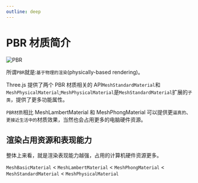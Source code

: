 ```yaml
---
outline: deep
---
```


# PBR 材质简介

![PBR](/phaseD/网格材质.svg)

所谓`PBR`就是:`基于物理的渲染`(physically-based rendering)。

Three.js 提供了两个 PBR 材质相关的 API`MeshStandardMaterial`和`MeshPhysicalMaterial`;`MeshPhysicalMaterial`是`MeshStandardMaterial`扩展的`子类`，提供了更多功能属性。

<!-- # 光照模型 -->

`PBR材质`相比 MeshLambertMaterial 和 MeshPhongMaterial 可以提供更`逼真的`、`更接近生活中的`材质效果，当然也会占用更多的电脑硬件资源。

## 渲染占用资源和表现能力

整体上来看，就是渲染表现能力越强，占用的计算机硬件资源更多。

`MeshBasicMaterial` < `MeshLambertMaterial` < `MeshPhongMaterial` < `MeshStandardMaterial` < `MeshPhysicalMaterial`
